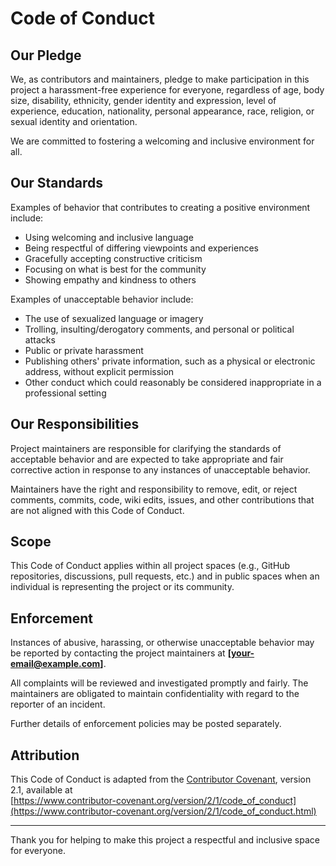 # Code of Conduct

## Our Pledge

We, as contributors and maintainers, pledge to make participation in this project a harassment-free experience for everyone, regardless of age, body size, disability, ethnicity, gender identity and expression, level of experience, education, nationality, personal appearance, race, religion, or sexual identity and orientation.

We are committed to fostering a welcoming and inclusive environment for all.

## Our Standards

Examples of behavior that contributes to creating a positive environment include:

- Using welcoming and inclusive language
- Being respectful of differing viewpoints and experiences
- Gracefully accepting constructive criticism
- Focusing on what is best for the community
- Showing empathy and kindness to others

Examples of unacceptable behavior include:

- The use of sexualized language or imagery
- Trolling, insulting/derogatory comments, and personal or political attacks
- Public or private harassment
- Publishing others' private information, such as a physical or electronic address, without explicit permission
- Other conduct which could reasonably be considered inappropriate in a professional setting

## Our Responsibilities

Project maintainers are responsible for clarifying the standards of acceptable behavior and are expected to take appropriate and fair corrective action in response to any instances of unacceptable behavior.

Maintainers have the right and responsibility to remove, edit, or reject comments, commits, code, wiki edits, issues, and other contributions that are not aligned with this Code of Conduct.

## Scope

This Code of Conduct applies within all project spaces (e.g., GitHub repositories, discussions, pull requests, etc.) and in public spaces when an individual is representing the project or its community.

## Enforcement

Instances of abusive, harassing, or otherwise unacceptable behavior may be reported by contacting the project maintainers at **[your-email@example.com]**.

All complaints will be reviewed and investigated promptly and fairly. The maintainers are obligated to maintain confidentiality with regard to the reporter of an incident.

Further details of enforcement policies may be posted separately.

## Attribution

This Code of Conduct is adapted from the [Contributor Covenant](https://www.contributor-covenant.org), version 2.1, available at  
[https://www.contributor-covenant.org/version/2/1/code_of_conduct](https://www.contributor-covenant.org/version/2/1/code_of_conduct.html)

---

Thank you for helping to make this project a respectful and inclusive space for everyone.

